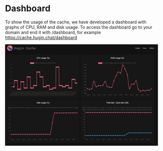 # Dashboard

To show the usage of the cache, we have developed a dashboard with graphs of CPU, RAM and disk usage. To access the dashboard go to your domain and end it with /dashboard, for example https://cache.hugin.chat/dashboard

<img src="../../assets/hugin-cache/hugin-cache-dashboard.png" alt="Hugin Cache Dashboard"/>